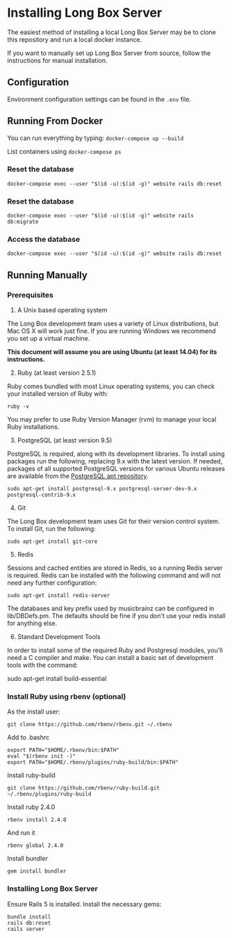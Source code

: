 Installing Long Box Server
==========================

The easiest method of installing a local Long Box Server may be to clone this
repository and run a local docker instance.

If you want to manually set up Long Box Server from source, follow the
instructions for manual installation.

Configuration
-------------

Environment configuration settings can be found in the `.env` file.


Running From Docker
-------------------

You can run everything by typing: `docker-compose up --build`

List containers using `docker-compose ps`

### Reset the database

    docker-compose exec --user "$(id -u):$(id -g)" website rails db:reset

### Reset the database

    docker-compose exec --user "$(id -u):$(id -g)" website rails db:migrate

### Access the database

    docker-compose exec --user "$(id -u):$(id -g)" website rails db:reset


Running Manually
----------------

### Prerequisites

1. A Unix based operating system

 The Long Box development team uses a variety of Linux distributions, but
 Mac OS X will work just fine. If you are running Windows we recommend you
 set up a virtual machine.

 **This document will assume you are using Ubuntu (at least 14.04) for its
 instructions.**

2. Ruby (at least version 2.5.1)

 Ruby comes bundled with most Linux operating systems, you can check your
 installed version of Ruby with:

    ruby -v

 You may prefer to use Ruby Version Manager (rvm) to manage your local
 Ruby installations.

3. PostgreSQL (at least version 9.5)

 PostgreSQL is required, along with its development libraries. To install
 using packages run the following, replacing 9.x with the latest version.
 If needed, packages of all supported PostgreSQL versions for various Ubuntu
 releases are available from the [PostgreSQL apt repository](http://www.postgresql.org/download/linux/ubuntu/).

    sudo apt-get install postgresql-9.x postgresql-server-dev-9.x postgresql-contrib-9.x

4. Git

 The Long Box development team uses Git for their version control system.
 To install Git, run the following:

    sudo apt-get install git-core

5. Redis

 Sessions and cached entities are stored in Redis, so a running Redis server
 is required. Redis can be installed with the following command and will not
 need any further configuration:

    sudo apt-get install redis-server

 The databases and key prefix used by musicbrainz can be configured
 in lib/DBDefs.pm. The defaults should be fine if you don't use
 your redis install for anything else.

6. Standard Development Tools

 In order to install some of the required Ruby and Postgresql modules, you'll
 need a C compiler and make. You can install a basic set of development tools
 with the command:

 sudo apt-get install build-essential

### Install Ruby using rbenv (optional)

As the install user:

    git clone https://github.com/rbenv/rbenv.git ~/.rbenv

Add to .bashrc

    export PATH="$HOME/.rbenv/bin:$PATH"
    eval "$(rbenv init -)"
    export PATH="$HOME/.rbenv/plugins/ruby-build/bin:$PATH"

Install ruby-build

    git clone https://github.com/rbenv/ruby-build.git ~/.rbenv/plugins/ruby-build

Install ruby 2.4.0

    rbenv install 2.4.0

And run it

    rbenv global 2.4.0

Install bundler

    gem install bundler

### Installing Long Box Server

Ensure Rails 5 is installed. Install the necessary gems:

    bundle install
    rails db:reset
    rails server
